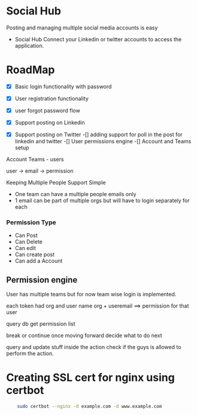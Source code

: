 # Social Hub

Posting and managing multiple social media accounts is easy
- Social Hub Connect your Linkedin or twitter accounts to access the application.


# RoadMap
-[x] Basic login functionality with password
-[x] User registration functionality
-[x] user forgot password flow
-[x] Support posting on Linkedin
-[x] Support posting on Twitter
-[] adding support for poll in the post for linkedin and twitter
-[] User permissions engine
-[] Account and Teams setup


Account 
Teams - users

user -> email -> permission

Keeping Multiple People Support Simple
- One team can have a multiple people emails only
- 1 email can be part of multiple orgs but will have to login separately for each

### Permission Type
- Can Post
- Can Delete
- Can edit
- Can create post
- Can add a Account


## Permission engine
User has multiple teams
but for now team wise login is implemented.

each token had org and user name
org + useremail ==> permission for that user

query db get permission list

break or continue
once moving forward decide what to do next

query and update stuff
inside the action check if the guys is allowed to perform the action.


# Creating SSL cert for nginx using certbot

```sh
    sudo certbot --nginx -d example.com -d www.example.com
```
